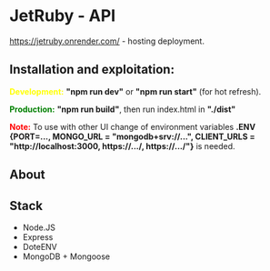 # JetRuby - API

https://jetruby.onrender.com/ - hosting deployment.

## Installation and exploitation:

<b style="color: yellow"> Development:</b> <b>"npm run dev"</b> or <b>"npm run start"</b> (for hot refresh).

<p>
<b style="color: green">Production:</b> <b>"npm run build"</b>, then run index.html in <b>"./dist"</b>

<b style="color: red">Note:</b> To use with other UI change of environment variables <b>.ENV {PORT=..., MONGO_URL = "mongodb+srv://...", CLIENT_URLS = "http://localhost:3000, https://.../, https://.../"}</b> is needed.

## About

<p>

## Stack

-   Node.JS
-   Express
-   DoteENV
-   MongoDB + Mongoose
